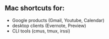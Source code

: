 ## Mac shortcuts for: 
* Google products (Gmail, Youtube, Calendar) 
* desktop clients (Evernote, Preview)
* CLI tools (cmus, tmux, irssi)
